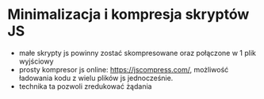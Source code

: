 # Minimalizacja i kompresja skryptów JS

- małe skrypty js powinny zostać skompresowane oraz połączone w 1 plik wyjściowy
- prosty kompresor js online: https://jscompress.com/, możliwość ładowania kodu z wielu plików js jednocześnie.
- technika ta pozwoli zredukować żądania
